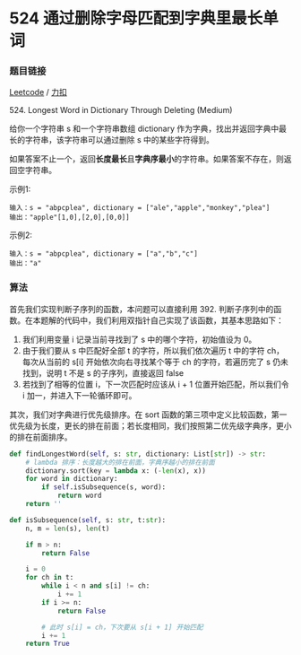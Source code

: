 # 524 通过删除字母匹配到字典里最长单词

### 题目链接

[Leetcode](https://leetcode.com/problems/longest-word-in-dictionary-through-deleting/) / [力扣](https://leetcode-cn.com/problems/longest-word-in-dictionary-through-deleting/)

524\.  Longest Word in Dictionary Through Deleting (Medium)

给你一个字符串 s 和一个字符串数组 dictionary 作为字典，找出并返回字典中最长的字符串，该字符串可以通过删除 s 中的某些字符得到。

如果答案不止一个，返回**长度最长**且**字典序最小**的字符串。如果答案不存在，则返回空字符串。

示例1:

```
输入：s = "abpcplea", dictionary = ["ale","apple","monkey","plea"]
输出："apple"[1,0],[2,0],[0,0]]
```

示例2:

```
输入：s = "abpcplea", dictionary = ["a","b","c"]
输出："a"
```

### 算法

首先我们实现判断子序列的函数，本问题可以直接利用 392. 判断子序列中的函数。在本题解的代码中，我们利用双指针自己实现了该函数，其基本思路如下：

1. 我们利用变量 i 记录当前寻找到了 s 中的哪个字符，初始值设为 0。
2. 由于我们要从 s 中匹配好全部 t 的字符，所以我们依次遍历 t 中的字符 ch，每次从当前的 s[i] 开始依次向右寻找某个等于 ch 的字符，若遍历完了 s 仍未找到，说明 t 不是 s 的子序列，直接返回 false
3. 若找到了相等的位置 i，下一次匹配时应该从 i + 1 位置开始匹配，所以我们令 i 加一，并进入下一轮循环即可。

其次，我们对字典进行优先级排序。在 sort 函数的第三项中定义比较函数，第一优先级为长度，更长的排在前面；若长度相同，我们按照第二优先级字典序，更小的排在前面排序。


```python
def findLongestWord(self, s: str, dictionary: List[str]) -> str:
    # lambda 排序：长度越大的排在前面，字典序越小的排在前面
    dictionary.sort(key = lambda x: (-len(x), x))
    for word in dictionary:
        if self.isSubsequence(s, word):
            return word
    return ''

def isSubsequence(self, s: str, t:str):
    n, m = len(s), len(t)

    if m > n:
        return False

    i = 0
    for ch in t:
        while i < n and s[i] != ch:
            i += 1
        if i >= n:
            return False

        # 此时 s[i] = ch，下次要从 s[i + 1] 开始匹配
        i += 1
    return True
```
